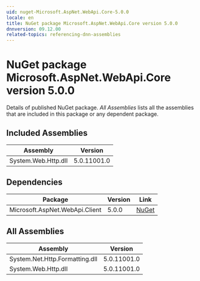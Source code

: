 ```yaml
---
uid: nuget-Microsoft.AspNet.WebApi.Core-5.0.0
locale: en
title: NuGet package Microsoft.AspNet.WebApi.Core version 5.0.0
dnnversion: 09.12.00
related-topics: referencing-dnn-assemblies
---
```


# NuGet package Microsoft.AspNet.WebApi.Core version 5.0.0
Details of published NuGet package.
*All Assemblies* lists all the assemblies that are included in this package or any dependent package.

## Included Assemblies

|Assembly|Version|
|---|---|
|System.Web.Http.dll|5.0.11001.0|

## Dependencies

|Package|Version|Link|
|---|---|---|
|Microsoft.AspNet.WebApi.Client|5.0.0|[NuGet](https://www.nuget.org/packages/Microsoft.AspNet.WebApi.Client/5.0.0)|

## All Assemblies

|Assembly|Version|
|---|---|
|System.Net.Http.Formatting.dll|5.0.11001.0|
|System.Web.Http.dll|5.0.11001.0|

